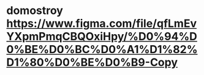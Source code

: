 # domostroy  https://www.figma.com/file/qfLmEvYXpmPmqCBQOxiHpy/%D0%94%D0%BE%D0%BC%D0%A1%D1%82%D1%80%D0%BE%D0%B9-Copy
